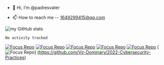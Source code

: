 - 👋 Hi, I’m @padresvater

- 📫 How to reach me -- 1649299415@qq.com


![my GitHub stats](https://github-readme-stats.vercel.app/api?username=padresvater)

<!--START_SECTION:waka-->

```text
No activity tracked
```

<!--END_SECTION:waka-->

[![Focus Repo](https://github-readme-stats.vercel.app/api/pin/?username=CUCCS&repo=2021-ns-public-padresvater&show_owner=true)](https://github.com/CUCCS/2021-ns-public-padresvater)
[![Focus Repo](https://github-readme-stats.vercel.app/api/pin/?username=CUCCS&repo=2021-linux-public-padresvater&show_owner=true)](https://github.com/CUCCS/2021-linux-public-padresvater)
[![Focus Repo](https://github-readme-stats.vercel.app/api/pin/?username=padresvater&repo=notebook&show_owner=true)](https://github.com/padresvater/notebook/tree/thoughts-and-extracts)
[![Focus Repo](https://github-readme-stats.vercel.app/api/pin/?username=padresvater&repo=Mobile-Internet-Security&show_owner=true)](https://github.com/padresvater/Mobile-Internet-Security)
[![Focus Repo](https://github-readme-stats.vercel.app/api/pin/?username=kal1x&repo=Practice-of-Digital-Content-Security&show_owner=true)](https://github.com/kal1x/Practice-of-Digital-Content-Security)
[![Focus Repo](https://github-readme-stats.vercel.app/api/pin/?username=Vir-Dominary&repo=2022-Cybersecurity-Practices&show_owner=true)]
(https://github.com/Vir-Dominary/2022-Cybersecurity-Practices)
<!---
padresvater/padresvater is a ✨ special ✨ repository because its `README.md` (this file) appears on your GitHub profile.
You can click the Preview link to take a look at your changes.
--->
